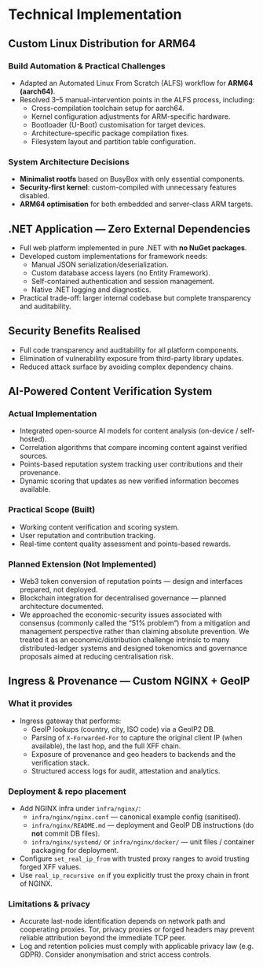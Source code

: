 # Technical Implementation

## Custom Linux Distribution for ARM64

### Build Automation & Practical Challenges
- Adapted an Automated Linux From Scratch (ALFS) workflow for **ARM64 (aarch64)**.
- Resolved 3–5 manual-intervention points in the ALFS process, including:
  - Cross-compilation toolchain setup for aarch64.
  - Kernel configuration adjustments for ARM-specific hardware.
  - Bootloader (U-Boot) customisation for target devices.
  - Architecture-specific package compilation fixes.
  - Filesystem layout and partition table configuration.

### System Architecture Decisions
- **Minimalist rootfs** based on BusyBox with only essential components.
- **Security-first kernel**: custom-compiled with unnecessary features disabled.
- **ARM64 optimisation** for both embedded and server-class ARM targets.

## .NET Application — Zero External Dependencies
- Full web platform implemented in pure .NET with **no NuGet packages**.
- Developed custom implementations for framework needs:
  - Manual JSON serialization/deserialization.
  - Custom database access layers (no Entity Framework).
  - Self-contained authentication and session management.
  - Native .NET logging and diagnostics.
- Practical trade-off: larger internal codebase but complete transparency and auditability.

## Security Benefits Realised
- Full code transparency and auditability for all platform components.
- Elimination of vulnerability exposure from third-party library updates.
- Reduced attack surface by avoiding complex dependency chains.

## AI-Powered Content Verification System

### Actual Implementation
- Integrated open-source AI models for content analysis (on-device / self-hosted).
- Correlation algorithms that compare incoming content against verified sources.
- Points-based reputation system tracking user contributions and their provenance.
- Dynamic scoring that updates as new verified information becomes available.

### Practical Scope (Built)
- Working content verification and scoring system.
- User reputation and contribution tracking.
- Real-time content quality assessment and points-based rewards.

### Planned Extension (Not Implemented)
- Web3 token conversion of reputation points — design and interfaces prepared, not deployed.
- Blockchain integration for decentralised governance — planned architecture documented.
- We approached the economic-security issues associated with consensus (commonly called the “51% problem”) from a mitigation and management perspective rather than claiming absolute prevention. We treated it as an economic/distribution challenge intrinsic to many distributed-ledger systems and designed tokenomics and governance proposals aimed at reducing centralisation risk.

## Ingress & Provenance — Custom NGINX + GeoIP

### What it provides
- Ingress gateway that performs:
  - GeoIP lookups (country, city, ISO code) via a GeoIP2 DB.
  - Parsing of `X-Forwarded-For` to capture the original client IP (when available), the last hop, and the full XFF chain.
  - Exposure of provenance and geo headers to backends and the verification stack.
  - Structured access logs for audit, attestation and analytics.

### Deployment & repo placement
- Add NGINX infra under `infra/nginx/`:
  - `infra/nginx/nginx.conf` — canonical example config (sanitised).
  - `infra/nginx/README.md` — deployment and GeoIP DB instructions (do **not** commit DB files).
  - `infra/nginx/systemd/` or `infra/nginx/docker/` — unit files / container packaging for deployment.
- Configure `set_real_ip_from` with trusted proxy ranges to avoid trusting forged XFF values.
- Use `real_ip_recursive on` if you explicitly trust the proxy chain in front of NGINX.

### Limitations & privacy
- Accurate last-node identification depends on network path and cooperating proxies. Tor, privacy proxies or forged headers may prevent reliable attribution beyond the immediate TCP peer.
- Log and retention policies must comply with applicable privacy law (e.g. GDPR). Consider anonymisation and strict access controls.
